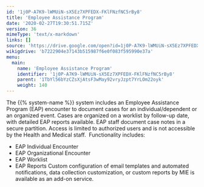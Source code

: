 ```yaml
---
id: '1j0P-A7K9-lWMUiN-sX5Ez7XPFEDX-FKlFNzfNC5rBy8'
title: 'Employee Assistance Program'
date: '2020-02-27T19:30:51.715Z'
version: 36
mimeType: 'text/x-markdown'
links: []
source: 'https://drive.google.com/open?id=1j0P-A7K9-lWMUiN-sX5Ez7XPFEDX-FKlFNzfNC5rBy8'
wikigdrive: 'b7222904e37143b515987f6e0f083f595990e37a'
menu:
  main:
    name: 'Employee Assistance Program'
    identifier: '1j0P-A7K9-lWMUiN-sX5Ez7XPFEDX-FKlFNzfNC5rBy8'
    parent: '1TbYl56bYzCZsXjAtsF3wMay92vryJzpt7YrLOm22oyk'
    weight: 140
---
```

The {{% system-name %}} system includes an Employee Assistance Program (EAP) encounter to document cases for an individual/dependent or an organized event. Cases are organized on a worklist by follow-up date, with detailed EAP reports available. EAP staff document case notes in a secure partition. Access is limited to authorized users and is not accessible by the Health and Medical staff. 
Functionality includes:
* EAP Individual Encounter
* EAP Organizational Encounter
* EAP Worklist
* EAP Reports
Custom configuration of email templates and automated notifications, data collection customization, or custom reports by MIE is available as an add-on service.
